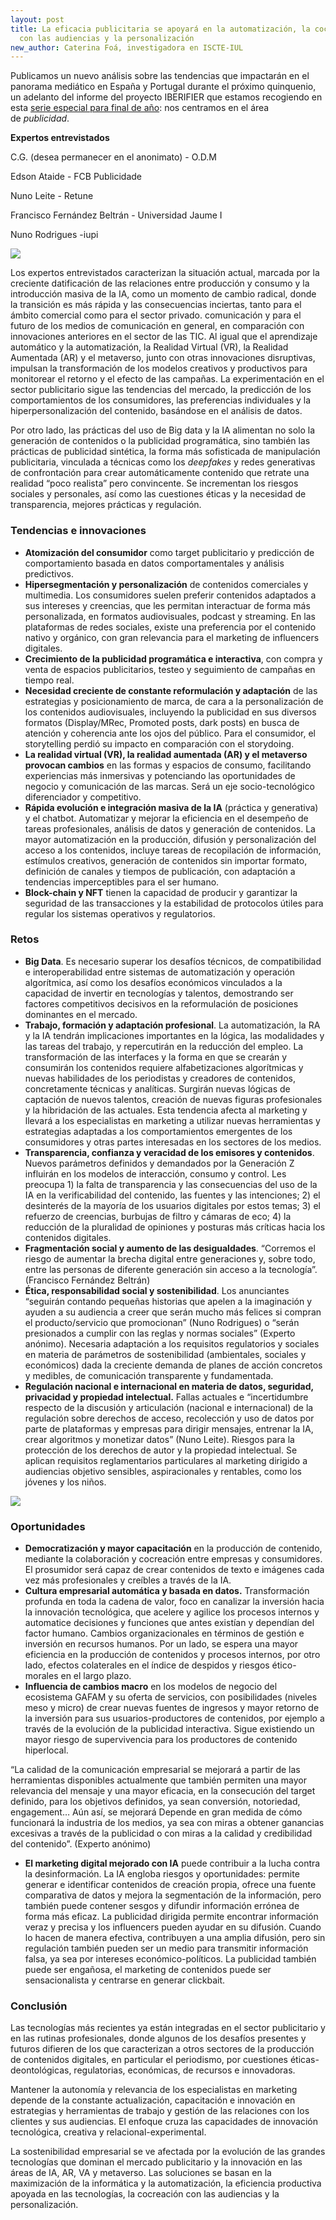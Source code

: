 ```yaml
---
layout: post
title: La eficacia publicitaria se apoyará en la automatización, la cocreación
  con las audiencias y la personalización
new_author: Caterina Foá, investigadora en ISCTE-IUL
---
```

<!--StartFragment-->

Publicamos un nuevo análisis sobre las tendencias que impactarán en el panorama mediático en España y Portugal durante el próximo quinquenio, un adelanto del informe del proyecto IBERIFIER que estamos recogiendo en esta [serie especial para final de año](https://mip.umh.es/blog/2023/12/09/especial-tendencias-innovaciones-ecosistema-mediatico-de-espana-y-portugal-2025-2030/): nos centramos en el área de *publicidad*.

**Expertos entrevistados**

C.G. (desea permanecer en el anonimato) - O.D.M

Edson Ataide - FCB Publicidade

Nuno Leite - Retune

Francisco Fernández Beltrán - Universidad Jaume I

Nuno Rodrigues -iupi

![](/images/001/publicidad-1.jpg)

Los expertos entrevistados caracterizan la situación actual, marcada por la creciente datificación de las relaciones entre producción y consumo y la introducción masiva de la IA, como un momento de cambio radical, donde la transición es más rápida y las consecuencias inciertas, tanto para el ámbito comercial como para el sector privado. comunicación y para el futuro de los medios de comunicación en general, en comparación con innovaciones anteriores en el sector de las TIC. Al igual que el aprendizaje automático y la automatización, la Realidad Virtual (VR), la Realidad Aumentada (AR) y el metaverso, junto con otras innovaciones disruptivas, impulsan la transformación de los modelos creativos y productivos para monitorear el retorno y el efecto de las campañas. La experimentación en el sector publicitario sigue las tendencias del mercado, la predicción de los comportamientos de los consumidores, las preferencias individuales y la hiperpersonalización del contenido, basándose en el análisis de datos.

Por otro lado, las prácticas del uso de Big data y la IA alimentan no solo la generación de contenidos o la publicidad programática, sino también las prácticas de publicidad sintética, la forma más sofisticada de manipulación publicitaria, vinculada a técnicas como los *deepfakes* y redes generativas de confrontación para crear automáticamente contenido que retrate una realidad “poco realista” pero convincente. Se incrementan los riesgos sociales y personales, así como las cuestiones éticas y la necesidad de transparencia, mejores prácticas y regulación.

### Tendencias e innovaciones

* **Atomización del consumidor** como target publicitario y predicción de comportamiento basada en datos comportamentales y análisis predictivos.
* **Hipersegmentación y personalización** de contenidos comerciales y multimedia. Los consumidores suelen preferir contenidos adaptados a sus intereses y creencias, que les permitan interactuar de forma más personalizada, en formatos audiovisuales, podcast y streaming. En las plataformas de redes sociales, existe una preferencia por el contenido nativo y orgánico, con gran relevancia para el marketing de influencers digitales.
* **Crecimiento de la publicidad programática e interactiva**, con compra y venta de espacios publicitarios, testeo y seguimiento de campañas en tiempo real.
* **Necesidad creciente de constante reformulación y adaptación** de las estrategias y posicionamiento de marca, de cara a la personalización de los contenidos audiovisuales, incluyendo la publicidad en sus diversos formatos (Display/MRec, Promoted posts, dark posts) en busca de atención y coherencia ante los ojos del público. Para el consumidor, el storytelling perdió su impacto en comparación con el storydoing.
* **La realidad virtual (VR), la realidad aumentada (AR) y el metaverso provocan cambios** en las formas y espacios de consumo, facilitando experiencias más inmersivas y potenciando las oportunidades de negocio y comunicación de las marcas. Será un eje socio-tecnológico diferenciador y competitivo.
* **Rápida evolución e integración masiva de la IA** (práctica y generativa) y el chatbot. Automatizar y mejorar la eficiencia en el desempeño de tareas profesionales, análisis de datos y generación de contenidos. La mayor automatización en la producción, difusión y personalización del acceso a los contenidos, incluye tareas de recopilación de información, estímulos creativos, generación de contenidos sin importar formato, definición de canales y tiempos de publicación, con adaptación a tendencias imperceptibles para el ser humano.
* **Block-chain y NFT** tienen la capacidad de producir y garantizar la seguridad de las transacciones y la estabilidad de protocolos útiles para regular los sistemas operativos y regulatorios.

### Retos

* **Big Data**. Es necesario superar los desafíos técnicos, de compatibilidad e interoperabilidad entre sistemas de automatización y operación algorítmica, así como los desafíos económicos vinculados a la capacidad de invertir en tecnologías y talentos, demostrando ser factores competitivos decisivos en la reformulación de posiciones dominantes en el mercado.
* **Trabajo, formación y adaptación profesional**. La automatización, la RA y la IA tendrán implicaciones importantes en la lógica, las modalidades y las tareas del trabajo, y repercutirán en la reducción del empleo. La transformación de las interfaces y la forma en que se crearán y consumirán los contenidos requiere alfabetizaciones algorítmicas y nuevas habilidades de los periodistas y creadores de contenidos, concretamente técnicas y analíticas. Surgirán nuevas lógicas de captación de nuevos talentos, creación de nuevas figuras profesionales y la hibridación de las actuales. Esta tendencia afecta al marketing y llevará a los especialistas en marketing a utilizar nuevas herramientas y estrategias adaptadas a los comportamientos emergentes de los consumidores y otras partes interesadas en los sectores de los medios.
* **Transparencia, confianza y veracidad de los emisores y contenidos**. Nuevos parámetros definidos y demandados por la Generación Z influirán en los modelos de interacción, consumo y control. Les preocupa 1) la falta de transparencia y las consecuencias del uso de la IA en la verificabilidad del contenido, las fuentes y las intenciones; 2) el desinterés de la mayoría de los usuarios digitales por estos temas; 3) el refuerzo de creencias, burbujas de filtro y cámaras de eco; 4) la reducción de la pluralidad de opiniones y posturas más críticas hacia los contenidos digitales.
* **Fragmentación social y aumento de las desigualdades**. “Corremos el riesgo de aumentar la brecha digital entre generaciones y, sobre todo, entre las personas de diferente generación sin acceso a la tecnología”. (Francisco Fernández Beltrán)
* **Ética, responsabilidad social y sostenibilidad**. Los anunciantes “seguirán contando pequeñas historias que apelen a la imaginación y ayuden a su audiencia a creer que serán mucho más felices si compran el producto/servicio que promocionan” (Nuno Rodrigues) o “serán presionados a cumplir con las reglas y normas sociales” (Experto anónimo). Necesaria adaptación a los requisitos regulatorios y sociales en materia de parámetros de sostenibilidad (ambientales, sociales y económicos) dada la creciente demanda de planes de acción concretos y medibles, de comunicación transparente y fundamentada.
* **Regulación nacional e internacional en materia de datos, seguridad, privacidad y propiedad intelectual.** Fallas actuales e “incertidumbre respecto de la discusión y articulación (nacional e internacional) de la regulación sobre derechos de acceso, recolección y uso de datos por parte de plataformas y empresas para dirigir mensajes, entrenar la IA, crear algoritmos y monetizar datos” (Nuno Leite). Riesgos para la protección de los derechos de autor y la propiedad intelectual. Se aplican requisitos reglamentarios particulares al marketing dirigido a audiencias objetivo sensibles, aspiracionales y rentables, como los jóvenes y los niños.

![](/images/001/publicidad-2.jpg)

### Oportunidades

* **Democratización y mayor capacitación** en la producción de contenido, mediante la colaboración y cocreación entre empresas y consumidores. El prosumidor será capaz de crear contenidos de texto e imágenes cada vez más profesionales y creíbles a través de la IA.
* **Cultura empresarial automática y basada en datos.** Transformación profunda en toda la cadena de valor, foco en canalizar la inversión hacia la innovación tecnológica, que acelere y agilice los procesos internos y automatice decisiones y funciones que antes existían y dependían del factor humano. Cambios organizacionales en términos de gestión e inversión en recursos humanos. Por un lado, se espera una mayor eficiencia en la producción de contenidos y procesos internos, por otro lado, efectos colaterales en el índice de despidos y riesgos ético-morales en el largo plazo.
* **Influencia de cambios macro** en los modelos de negocio del ecosistema GAFAM y su oferta de servicios, con posibilidades (niveles meso y micro) de crear nuevas fuentes de ingresos y mayor retorno de la inversión para sus usuarios-productores de contenidos, por ejemplo a través de la evolución de la publicidad interactiva. Sigue existiendo un mayor riesgo de supervivencia para los productores de contenido hiperlocal.

“La calidad de la comunicación empresarial se mejorará a partir de las herramientas disponibles actualmente que también permiten una mayor relevancia del mensaje y una mayor eficacia, en la consecución del target definido, para los objetivos definidos, ya sean conversión, notoriedad, engagement… Aún así, se mejorará Depende en gran medida de cómo funcionará la industria de los medios, ya sea con miras a obtener ganancias excesivas a través de la publicidad o con miras a la calidad y credibilidad del contenido”. (Experto anónimo)

* **El marketing digital mejorado con IA** puede contribuir a la lucha contra la desinformación. La IA engloba riesgos y oportunidades: permite generar e identificar contenidos de creación propia, ofrece una fuente comparativa de datos y mejora la segmentación de la información, pero también puede contener sesgos y difundir información errónea de forma más eficaz. La publicidad dirigida permite encontrar información veraz y precisa y los influencers pueden ayudar en su difusión. Cuando lo hacen de manera efectiva, contribuyen a una amplia difusión, pero sin regulación también pueden ser un medio para transmitir información falsa, ya sea por intereses económico-políticos. La publicidad también puede ser engañosa, el marketing de contenidos puede ser sensacionalista y centrarse en generar clickbait.

### Conclusión

Las tecnologías más recientes ya están integradas en el sector publicitario y en las rutinas profesionales, donde algunos de los desafíos presentes y futuros difieren de los que caracterizan a otros sectores de la producción de contenidos digitales, en particular el periodismo, por cuestiones éticas-deontológicas, regulatorias, económicas, de recursos e innovadoras.

Mantener la autonomía y relevancia de los especialistas en marketing depende de la constante actualización, capacitación e innovación en estrategias y herramientas de trabajo y gestión de las relaciones con los clientes y sus audiencias. El enfoque cruza las capacidades de innovación tecnológica, creativa y relacional-experimental.

La sostenibilidad empresarial se ve afectada por la evolución de las grandes tecnologías que dominan el mercado publicitario y la innovación en las áreas de IA, AR, VA y metaverso. Las soluciones se basan en la maximización de la informática y la automatización, la eficiencia productiva apoyada en las tecnologías, la cocreación con las audiencias y la personalización.

<!--EndFragment-->